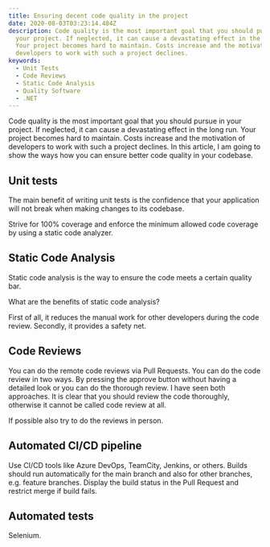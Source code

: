 ```yaml
---
title: Ensuring decent code quality in the project
date: 2020-08-03T03:23:14.484Z
description: Code quality is the most important goal that you should pursue in
  your project. If neglected, it can cause a devastating effect in the long run.
  Your project becomes hard to maintain. Costs increase and the motivation of
  developers to work with such a project declines.
keywords:
  - Unit Tests
  - Code Reviews
  - Static Code Analysis
  - Quality Software
  - .NET
---
```

Code quality is the most important goal that you should pursue in your project. If neglected, it can cause a devastating effect in the long run. Your project becomes hard to maintain. Costs increase and the motivation of developers to work with such a project declines. In this article, I am going to show the ways how you can ensure better code quality in your codebase.

## Unit tests

The main benefit of writing unit tests is the confidence that your application will not break when making changes to its codebase.

Strive for 100% coverage and enforce the minimum allowed code coverage by using a static code analyzer.

## Static Code Analysis

Static code analysis is the way to ensure the code meets a certain quality bar.

What are the benefits of static code analysis?

First of all, it reduces the manual work for other developers during the code review. Secondly, it provides a safety net.

## Code Reviews

You can do the remote code reviews via Pull Requests. You can do the code review in two ways. By pressing the approve button without having a detailed look or you can do the thorough review. I have seen both approaches. It is clear that you should review the code thoroughly, otherwise it cannot be called code review at all.

If possible also try to do the reviews in person.

## Automated CI/CD pipeline

Use CI/CD tools like Azure DevOps, TeamCity, Jenkins, or others. Builds should run automatically for the main branch and also for other branches, e.g. feature branches. Display the build status in the Pull Request and restrict merge if build fails.

## Automated tests

Selenium.